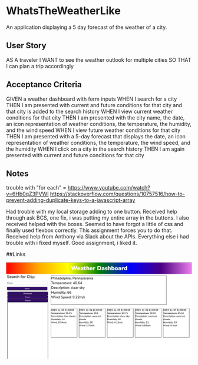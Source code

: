 # WhatsTheWeatherLike
An application displaying a 5 day forecast of the weather of a city.

## User Story
AS A traveler
I WANT to see the weather outlook for multiple cities
SO THAT I can plan a trip accordingly


## Acceptance Criteria
GIVEN a weather dashboard with form inputs
WHEN I search for a city
THEN I am presented with current and future conditions for that city and that city is added to the search history
WHEN I view current weather conditions for that city
THEN I am presented with the city name, the date, an icon representation of weather conditions, the temperature, the humidity, and the wind speed
WHEN I view future weather conditions for that city
THEN I am presented with a 5-day forecast that displays the date, an icon representation of weather conditions, the temperature, the wind speed, and the humidity
WHEN I click on a city in the search history
THEN I am again presented with current and future conditions for that city

## Notes
trouble with "for each" = https://www.youtube.com/watch?v=6Hb0qZ3PVWI
https://stackoverflow.com/questions/10757516/how-to-prevent-adding-duplicate-keys-to-a-javascript-array

Had trouble with my local storage adding to one button. Received help through ask BCS, one fix, i was putting my entire array in the buttons.
I also received helped with the boxes. Seemed to have forgot a little of css and finally used flexbox correctly. This assignment forces you to do that. 
Received help from Anthony via Slack about the APIs. 
Everything else i had trouble with i fixed myself. 
Good assignment, i liked it. 

##Links



<div align="center">
    <img src="./assets/image/WeatherDashboard.png" href = "screenshot Weather Dashboard." />
    </div>

